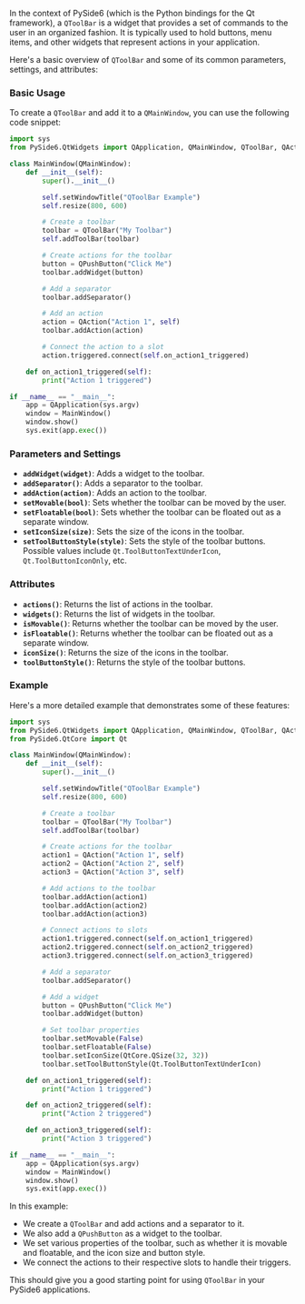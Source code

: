 In the context of PySide6 (which is the Python bindings for the Qt framework), a `QToolBar` is a widget that provides a set of commands to the user in an organized fashion. It is typically used to hold buttons, menu items, and other widgets that represent actions in your application.

Here's a basic overview of `QToolBar` and some of its common parameters, settings, and attributes:

### Basic Usage

To create a `QToolBar` and add it to a `QMainWindow`, you can use the following code snippet:

```python
import sys
from PySide6.QtWidgets import QApplication, QMainWindow, QToolBar, QAction, QPushButton

class MainWindow(QMainWindow):
    def __init__(self):
        super().__init__()

        self.setWindowTitle("QToolBar Example")
        self.resize(800, 600)

        # Create a toolbar
        toolbar = QToolBar("My Toolbar")
        self.addToolBar(toolbar)

        # Create actions for the toolbar
        button = QPushButton("Click Me")
        toolbar.addWidget(button)

        # Add a separator
        toolbar.addSeparator()

        # Add an action
        action = QAction("Action 1", self)
        toolbar.addAction(action)

        # Connect the action to a slot
        action.triggered.connect(self.on_action1_triggered)

    def on_action1_triggered(self):
        print("Action 1 triggered")

if __name__ == "__main__":
    app = QApplication(sys.argv)
    window = MainWindow()
    window.show()
    sys.exit(app.exec())
```

### Parameters and Settings

- **`addWidget(widget)`**: Adds a widget to the toolbar.
- **`addSeparator()`**: Adds a separator to the toolbar.
- **`addAction(action)`**: Adds an action to the toolbar.
- **`setMovable(bool)`**: Sets whether the toolbar can be moved by the user.
- **`setFloatable(bool)`**: Sets whether the toolbar can be floated out as a separate window.
- **`setIconSize(size)`**: Sets the size of the icons in the toolbar.
- **`setToolButtonStyle(style)`**: Sets the style of the toolbar buttons. Possible values include `Qt.ToolButtonTextUnderIcon`, `Qt.ToolButtonIconOnly`, etc.

### Attributes

- **`actions()`**: Returns the list of actions in the toolbar.
- **`widgets()`**: Returns the list of widgets in the toolbar.
- **`isMovable()`**: Returns whether the toolbar can be moved by the user.
- **`isFloatable()`**: Returns whether the toolbar can be floated out as a separate window.
- **`iconSize()`**: Returns the size of the icons in the toolbar.
- **`toolButtonStyle()`**: Returns the style of the toolbar buttons.

### Example

Here's a more detailed example that demonstrates some of these features:

```python
import sys
from PySide6.QtWidgets import QApplication, QMainWindow, QToolBar, QAction, QPushButton
from PySide6.QtCore import Qt

class MainWindow(QMainWindow):
    def __init__(self):
        super().__init__()

        self.setWindowTitle("QToolBar Example")
        self.resize(800, 600)

        # Create a toolbar
        toolbar = QToolBar("My Toolbar")
        self.addToolBar(toolbar)

        # Create actions for the toolbar
        action1 = QAction("Action 1", self)
        action2 = QAction("Action 2", self)
        action3 = QAction("Action 3", self)

        # Add actions to the toolbar
        toolbar.addAction(action1)
        toolbar.addAction(action2)
        toolbar.addAction(action3)

        # Connect actions to slots
        action1.triggered.connect(self.on_action1_triggered)
        action2.triggered.connect(self.on_action2_triggered)
        action3.triggered.connect(self.on_action3_triggered)

        # Add a separator
        toolbar.addSeparator()

        # Add a widget
        button = QPushButton("Click Me")
        toolbar.addWidget(button)

        # Set toolbar properties
        toolbar.setMovable(False)
        toolbar.setFloatable(False)
        toolbar.setIconSize(QtCore.QSize(32, 32))
        toolbar.setToolButtonStyle(Qt.ToolButtonTextUnderIcon)

    def on_action1_triggered(self):
        print("Action 1 triggered")

    def on_action2_triggered(self):
        print("Action 2 triggered")

    def on_action3_triggered(self):
        print("Action 3 triggered")

if __name__ == "__main__":
    app = QApplication(sys.argv)
    window = MainWindow()
    window.show()
    sys.exit(app.exec())
```

In this example:
- We create a `QToolBar` and add actions and a separator to it.
- We also add a `QPushButton` as a widget to the toolbar.
- We set various properties of the toolbar, such as whether it is movable and floatable, and the icon size and button style.
- We connect the actions to their respective slots to handle their triggers.

This should give you a good starting point for using `QToolBar` in your PySide6 applications.
